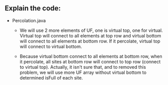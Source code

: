 ## Explain the code:

- Percolation.java

  - We will use 2 more elements of UF, one is virtual top, one for virtual. Virtual top will connect to all elements at top row and virtual bottom will connect to all elements at bottom row. If it percolate, virtual top will connect to virtual bottom.

  - Because virtual bottom connect to all elements at bottom row, when it percolate, all sites at bottom row will connect to top row (connect to virtual top). Actually, it isn't sure that, and to removed this problem, we will use more UF array without virtual bottom to determined isFull of each site.
